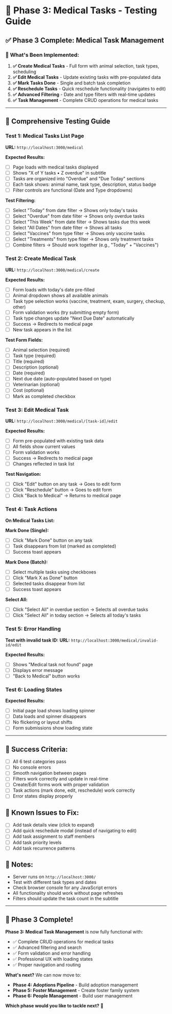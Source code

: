 # 🧪 Phase 3: Medical Tasks - Testing Guide

## ✅ **Phase 3 Complete: Medical Task Management**

### 🎯 **What's Been Implemented:**

1. **✅ Create Medical Tasks** - Full form with animal selection, task types, scheduling
2. **✅ Edit Medical Tasks** - Update existing tasks with pre-populated data
3. **✅ Mark Tasks Done** - Single and batch task completion
4. **✅ Reschedule Tasks** - Quick reschedule functionality (navigates to edit)
5. **✅ Advanced Filtering** - Date and type filters with real-time updates
6. **✅ Task Management** - Complete CRUD operations for medical tasks

---

## 🧪 **Comprehensive Testing Guide**

### **Test 1: Medical Tasks List Page**
**URL:** `http://localhost:3000/medical`

**Expected Results:**
- [ ] Page loads with medical tasks displayed
- [ ] Shows "X of Y tasks • Z overdue" in subtitle
- [ ] Tasks are organized into "Overdue" and "Due Today" sections
- [ ] Each task shows: animal name, task type, description, status badge
- [ ] Filter controls are functional (Date and Type dropdowns)

**Test Filtering:**
- [ ] Select "Today" from date filter → Shows only today's tasks
- [ ] Select "Overdue" from date filter → Shows only overdue tasks
- [ ] Select "This Week" from date filter → Shows tasks due this week
- [ ] Select "All Dates" from date filter → Shows all tasks
- [ ] Select "Vaccines" from type filter → Shows only vaccine tasks
- [ ] Select "Treatments" from type filter → Shows only treatment tasks
- [ ] Combine filters → Should work together (e.g., "Today" + "Vaccines")

### **Test 2: Create Medical Task**
**URL:** `http://localhost:3000/medical/create`

**Expected Results:**
- [ ] Form loads with today's date pre-filled
- [ ] Animal dropdown shows all available animals
- [ ] Task type selection works (vaccine, treatment, exam, surgery, checkup, other)
- [ ] Form validation works (try submitting empty form)
- [ ] Task type changes update "Next Due Date" automatically
- [ ] Success → Redirects to medical page
- [ ] New task appears in the list

**Test Form Fields:**
- [ ] Animal selection (required)
- [ ] Task type (required)
- [ ] Title (required)
- [ ] Description (optional)
- [ ] Date (required)
- [ ] Next due date (auto-populated based on type)
- [ ] Veterinarian (optional)
- [ ] Cost (optional)
- [ ] Mark as completed checkbox

### **Test 3: Edit Medical Task**
**URL:** `http://localhost:3000/medical/[task-id]/edit`

**Expected Results:**
- [ ] Form pre-populated with existing task data
- [ ] All fields show current values
- [ ] Form validation works
- [ ] Success → Redirects to medical page
- [ ] Changes reflected in task list

**Test Navigation:**
- [ ] Click "Edit" button on any task → Goes to edit form
- [ ] Click "Reschedule" button → Goes to edit form
- [ ] Click "Back to Medical" → Returns to medical page

### **Test 4: Task Actions**
**On Medical Tasks List:**

**Mark Done (Single):**
- [ ] Click "Mark Done" button on any task
- [ ] Task disappears from list (marked as completed)
- [ ] Success toast appears

**Mark Done (Batch):**
- [ ] Select multiple tasks using checkboxes
- [ ] Click "Mark X as Done" button
- [ ] Selected tasks disappear from list
- [ ] Success toast appears

**Select All:**
- [ ] Click "Select All" in overdue section → Selects all overdue tasks
- [ ] Click "Select All" in today section → Selects all today's tasks

### **Test 5: Error Handling**
**Test with invalid task ID:**
**URL:** `http://localhost:3000/medical/invalid-id/edit`

**Expected Results:**
- [ ] Shows "Medical task not found" page
- [ ] Displays error message
- [ ] "Back to Medical" button works

### **Test 6: Loading States**
**Expected Results:**
- [ ] Initial page load shows loading spinner
- [ ] Data loads and spinner disappears
- [ ] No flickering or layout shifts
- [ ] Form submissions show loading state

---

## 🎯 **Success Criteria:**
- [ ] All 6 test categories pass
- [ ] No console errors
- [ ] Smooth navigation between pages
- [ ] Filters work correctly and update in real-time
- [ ] Create/Edit forms work with proper validation
- [ ] Task actions (mark done, edit, reschedule) work correctly
- [ ] Error states display properly

## 🐛 **Known Issues to Fix:**
- [ ] Add task details view (click to expand)
- [ ] Add quick reschedule modal (instead of navigating to edit)
- [ ] Add task assignment to staff members
- [ ] Add task priority levels
- [ ] Add task recurrence patterns

## 📝 **Notes:**
- Server runs on `http://localhost:3000/`
- Test with different task types and dates
- Check browser console for any JavaScript errors
- All functionality should work without page refreshes
- Filters should update the task count in the subtitle

---

## 🎉 **Phase 3 Complete!**

**Phase 3: Medical Task Management** is now fully functional with:
- ✅ Complete CRUD operations for medical tasks
- ✅ Advanced filtering and search
- ✅ Form validation and error handling
- ✅ Professional UX with loading states
- ✅ Proper navigation and routing

**What's next?** We can now move to:
- **Phase 4: Adoptions Pipeline** - Build adoption management
- **Phase 5: Foster Management** - Create foster family system
- **Phase 6: People Management** - Build user management

**Which phase would you like to tackle next?** 🐾
